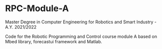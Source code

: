 # RPC-Module-A

Master Degree in Computer Engineering for Robotics and Smart Industry - A.Y. 2021/2022

Code for the Robotic Programming and Control course module A based on Mbed library, forecastui framework and Matlab.


